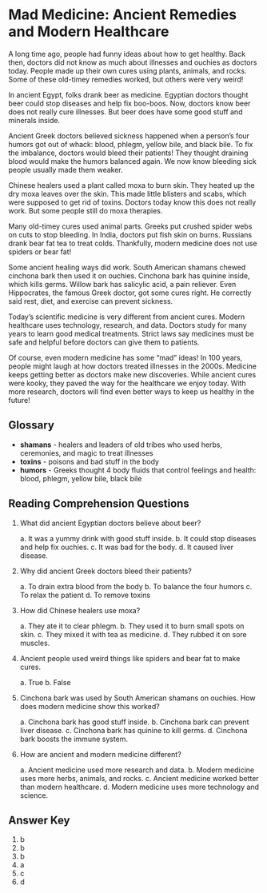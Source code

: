 # Mad Medicine: Ancient Remedies and Modern Healthcare

A long time ago, people had funny ideas about how to get healthy. Back then, doctors did not know as much about illnesses and ouchies as doctors today. People made up their own cures using plants, animals, and rocks. Some of these old-timey remedies worked, but others were very weird!

In ancient Egypt, folks drank beer as medicine. Egyptian doctors thought beer could stop diseases and help fix boo-boos. Now, doctors know beer does not really cure illnesses. But beer does have some good stuff and minerals inside.  

Ancient Greek doctors believed sickness happened when a person’s four humors got out of whack: blood, phlegm, yellow bile, and black bile. To fix the imbalance, doctors would bleed their patients! They thought draining blood would make the humors balanced again. We now know bleeding sick people usually made them weaker.

Chinese healers used a plant called moxa to burn skin. They heated up the dry moxa leaves over the skin. This made little blisters and scabs, which were supposed to get rid of toxins. Doctors today know this does not really work. But some people still do moxa therapies.

Many old-timey cures used animal parts. Greeks put crushed spider webs on cuts to stop bleeding. In India, doctors put fish skin on burns. Russians drank bear fat tea to treat colds. Thankfully, modern medicine does not use spiders or bear fat!

Some ancient healing ways did work. South American shamans chewed cinchona bark then used it on ouchies. Cinchona bark has quinine inside, which kills germs. Willow bark has salicylic acid, a pain reliever. Even Hippocrates, the famous Greek doctor, got some cures right. He correctly said rest, diet, and exercise can prevent sickness.

Today’s scientific medicine is very different from ancient cures. Modern healthcare uses technology, research, and data. Doctors study for many years to learn good medical treatments. Strict laws say medicines must be safe and helpful before doctors can give them to patients.

Of course, even modern medicine has some “mad” ideas! In 100 years, people might laugh at how doctors treated illnesses in the 2000s. Medicine keeps getting better as doctors make new discoveries. While ancient cures were kooky, they paved the way for the healthcare we enjoy today. With more research, doctors will find even better ways to keep us healthy in the future!

## Glossary

- **shamans** - healers and leaders of old tribes who used herbs, ceremonies, and magic to treat illnesses  
- **toxins** - poisons and bad stuff in the body
- **humors** - Greeks thought 4 body fluids that control feelings and health: blood, phlegm, yellow bile, black bile

## Reading Comprehension Questions

1. What did ancient Egyptian doctors believe about beer?

   a. It was a yummy drink with good stuff inside.
   b. It could stop diseases and help fix ouchies.
   c. It was bad for the body.
   d. It caused liver disease.

2. Why did ancient Greek doctors bleed their patients?

   a. To drain extra blood from the body
   b. To balance the four humors
   c. To relax the patient
   d. To remove toxins  

3. How did Chinese healers use moxa?

   a. They ate it to clear phlegm.
   b. They used it to burn small spots on skin.
   c. They mixed it with tea as medicine.
   d. They rubbed it on sore muscles.

4. Ancient people used weird things like spiders and bear fat to make cures.

   a. True
   b. False

5. Cinchona bark was used by South American shamans on ouchies. How does modern medicine show this worked?

   a. Cinchona bark has good stuff inside.
   b. Cinchona bark can prevent liver disease.
   c. Cinchona bark has quinine to kill germs.
   d. Cinchona bark boosts the immune system.

6. How are ancient and modern medicine different?

   a. Ancient medicine used more research and data.
   b. Modern medicine uses more herbs, animals, and rocks.
   c. Ancient medicine worked better than modern healthcare.
   d. Modern medicine uses more technology and science.

## Answer Key

1. b
2. b
3. b
4. a
5. c
6. d
